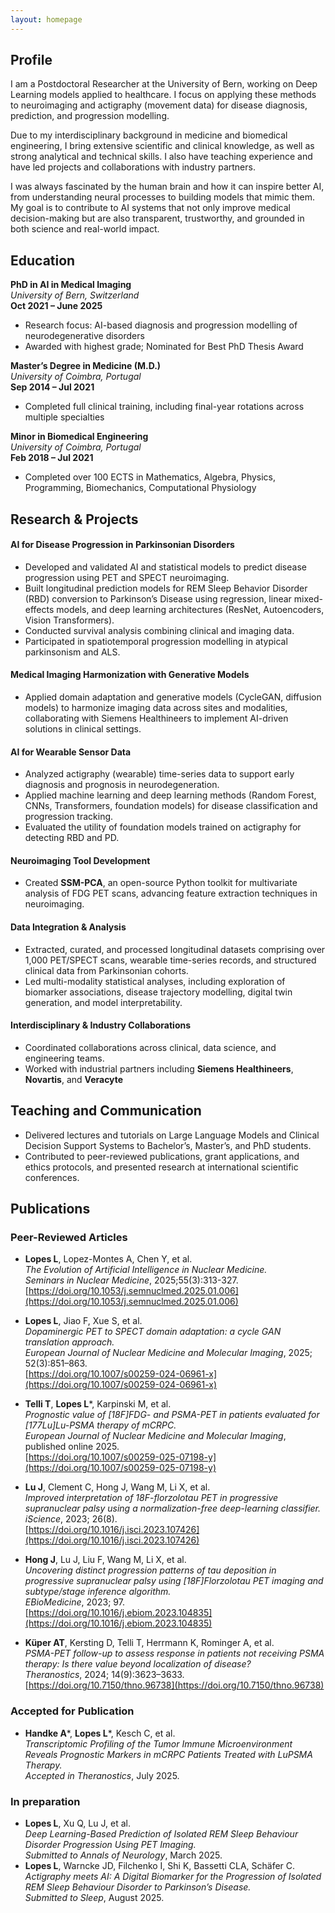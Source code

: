 ```yaml
---
layout: homepage
---
```


## Profile

I am a Postdoctoral Researcher at the University of Bern, working on Deep Learning models applied to healthcare. I focus on applying these methods to neuroimaging and actigraphy (movement data) for disease diagnosis, prediction, and progression modelling.

Due to my interdisciplinary background in medicine and biomedical engineering, I bring extensive scientific and clinical knowledge, as well as strong analytical and technical skills. I also have teaching experience and have led projects and collaborations with industry partners.

I was always fascinated by the human brain and how it can inspire better AI, from understanding neural processes to building models that mimic them. My goal is to contribute to AI systems that not only improve medical decision-making but are also transparent, trustworthy, and grounded in both science and real-world impact.

## Education

**PhD in AI in Medical Imaging**  
*University of Bern, Switzerland*  
**Oct 2021 – June 2025**  
- Research focus: AI-based diagnosis and progression modelling of neurodegenerative disorders
- Awarded with highest grade; Nominated for Best PhD Thesis Award  

**Master’s Degree in Medicine (M.D.)**  
*University of Coimbra, Portugal*  
**Sep 2014 – Jul 2021**  
- Completed full clinical training, including final-year rotations across multiple specialties  

**Minor in Biomedical Engineering**  
*University of Coimbra, Portugal*  
**Feb 2018 – Jul 2021**  
- Completed over 100 ECTS in Mathematics, Algebra, Physics, Programming, Biomechanics, Computational Physiology  


## Research & Projects

#### AI for Disease Progression in Parkinsonian Disorders
- Developed and validated AI and statistical models to predict disease progression using PET and SPECT neuroimaging.
- Built longitudinal prediction models for REM Sleep Behavior Disorder (RBD) conversion to Parkinson’s Disease using regression, linear mixed-effects models, and deep learning architectures (ResNet, Autoencoders, Vision Transformers).
- Conducted survival analysis combining clinical and imaging data.
- Participated in spatiotemporal progression modelling in atypical parkinsonism and ALS.

#### Medical Imaging Harmonization with Generative Models
- Applied domain adaptation and generative models (CycleGAN, diffusion models) to harmonize imaging data across sites and modalities, collaborating with Siemens Healthineers to implement AI-driven solutions in clinical settings.

#### AI for Wearable Sensor Data
- Analyzed actigraphy (wearable) time-series data to support early diagnosis and prognosis in neurodegeneration.
- Applied machine learning and deep learning methods (Random Forest, CNNs, Transformers, foundation models) for disease classification and progression tracking.
- Evaluated the utility of foundation models trained on actigraphy for detecting RBD and PD.

#### Neuroimaging Tool Development
- Created **SSM-PCA**, an open-source Python toolkit for multivariate analysis of FDG PET scans, advancing feature extraction techniques in neuroimaging.

#### Data Integration & Analysis
- Extracted, curated, and processed longitudinal datasets comprising over 1,000 PET/SPECT scans, wearable time-series records, and structured clinical data from Parkinsonian cohorts.
- Led multi-modality statistical analyses, including exploration of biomarker associations, disease trajectory modelling, digital twin generation, and model interpretability.

#### Interdisciplinary & Industry Collaborations
- Coordinated collaborations across clinical, data science, and engineering teams.
- Worked with industrial partners including **Siemens Healthineers**, **Novartis**, and **Veracyte**


## Teaching and Communication

- Delivered lectures and tutorials on Large Language Models and Clinical Decision Support Systems to Bachelor’s, Master’s, and PhD students.
- Contributed to peer-reviewed publications, grant applications, and ethics protocols, and presented research at international scientific conferences.


## Publications

### Peer-Reviewed Articles

- **Lopes L**, Lopez-Montes A, Chen Y, et al.  
  *The Evolution of Artificial Intelligence in Nuclear Medicine.*  
  *Seminars in Nuclear Medicine*, 2025;55(3):313-327.  
  [https://doi.org/10.1053/j.semnuclmed.2025.01.006](https://doi.org/10.1053/j.semnuclmed.2025.01.006)

- **Lopes L**, Jiao F, Xue S, et al.  
  *Dopaminergic PET to SPECT domain adaptation: a cycle GAN translation approach.*  
  *European Journal of Nuclear Medicine and Molecular Imaging*, 2025; 52(3):851–863.  
  [https://doi.org/10.1007/s00259-024-06961-x](https://doi.org/10.1007/s00259-024-06961-x)

- **Telli T**, **Lopes L***, Karpinski M, et al.  
  *Prognostic value of [18F]FDG- and PSMA-PET in patients evaluated for [177Lu]Lu-PSMA therapy of mCRPC.*  
  *European Journal of Nuclear Medicine and Molecular Imaging*, published online 2025.  
  [https://doi.org/10.1007/s00259-025-07198-y](https://doi.org/10.1007/s00259-025-07198-y)

- **Lu J**, Clement C, Hong J, Wang M, Li X, et al.  
  *Improved interpretation of 18F-florzolotau PET in progressive supranuclear palsy using a normalization-free deep-learning classifier.*  
  *iScience*, 2023; 26(8).  
  [https://doi.org/10.1016/j.isci.2023.107426](https://doi.org/10.1016/j.isci.2023.107426)

- **Hong J**, Lu J, Liu F, Wang M, Li X, et al.  
  *Uncovering distinct progression patterns of tau deposition in progressive supranuclear palsy using [18F]Florzolotau PET imaging and subtype/stage inference algorithm.*  
  *EBioMedicine*, 2023; 97.  
  [https://doi.org/10.1016/j.ebiom.2023.104835](https://doi.org/10.1016/j.ebiom.2023.104835)

- **Küper AT**, Kersting D, Telli T, Herrmann K, Rominger A, et al.  
  *PSMA-PET follow-up to assess response in patients not receiving PSMA therapy: Is there value beyond localization of disease?*  
  *Theranostics*, 2024; 14(9):3623–3633.  
  [https://doi.org/10.7150/thno.96738](https://doi.org/10.7150/thno.96738)

### Accepted for Publication

- **Handke A***, **Lopes L***, Kesch C, et al.  
  *Transcriptomic Profiling of the Tumor Immune Microenvironment Reveals Prognostic Markers in mCRPC Patients Treated with LuPSMA Therapy.*  
  *Accepted in Theranostics*, July 2025.

### In preparation

- **Lopes L**, Xu Q, Lu J, et al.  
  *Deep Learning-Based Prediction of Isolated REM Sleep Behaviour Disorder Progression Using PET Imaging.*  
  *Submitted to Annals of Neurology*, March 2025.
- **Lopes L**, Warncke JD, Filchenko I, Shi K, Bassetti CLA, Schäfer C.  
  *Actigraphy meets AI: A Digital Biomarker for the Progression of Isolated REM Sleep Behaviour Disorder to Parkinson’s Disease.*  
  *Submitted to Sleep*, August 2025.
